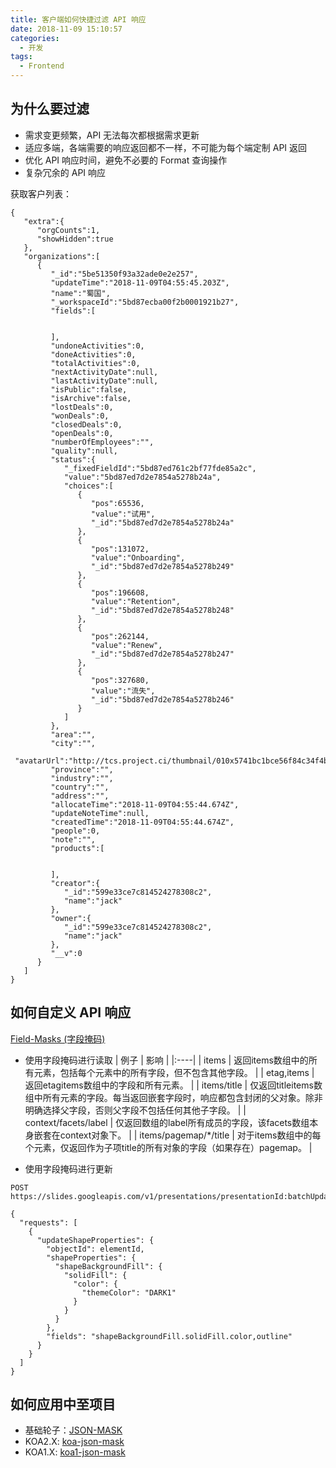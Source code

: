 ```yaml
---
title: 客户端如何快捷过滤 API 响应
date: 2018-11-09 15:10:57
categories:
  - 开发
tags:
  - Frontend
---
```


## 为什么要过滤
* 需求变更频繁，API 无法每次都根据需求更新
* 适应多端，各端需要的响应返回都不一样，不可能为每个端定制 API 返回
* 优化 API 响应时间，避免不必要的 Format 查询操作 
* 复杂冗余的 API 响应

获取客户列表：
```
{
   "extra":{
      "orgCounts":1,
      "showHidden":true
   },
   "organizations":[
      {
         "_id":"5be51350f93a32ade0e2e257",
         "updateTime":"2018-11-09T04:55:45.203Z",
         "name":"蜀国",
         "_workspaceId":"5bd87ecba00f2b0001921b27",
         "fields":[


         ],
         "undoneActivities":0,
         "doneActivities":0,
         "totalActivities":0,
         "nextActivityDate":null,
         "lastActivityDate":null,
         "isPublic":false,
         "isArchive":false,
         "lostDeals":0,
         "wonDeals":0,
         "closedDeals":0,
         "openDeals":0,
         "numberOfEmployees":"",
         "quality":null,
         "status":{
            "_fixedFieldId":"5bd87ed761c2bf77fde85a2c",
            "value":"5bd87ed7d2e7854a5278b24a",
            "choices":[
               {
                  "pos":65536,
                  "value":"试用",
                  "_id":"5bd87ed7d2e7854a5278b24a"
               },
               {
                  "pos":131072,
                  "value":"Onboarding",
                  "_id":"5bd87ed7d2e7854a5278b249"
               },
               {
                  "pos":196608,
                  "value":"Retention",
                  "_id":"5bd87ed7d2e7854a5278b248"
               },
               {
                  "pos":262144,
                  "value":"Renew",
                  "_id":"5bd87ed7d2e7854a5278b247"
               },
               {
                  "pos":327680,
                  "value":"流失",
                  "_id":"5bd87ed7d2e7854a5278b246"
               }
            ]
         },
         "area":"",
         "city":"",
         "avatarUrl":"http://tcs.project.ci/thumbnail/010x5741bc1bce56f84c34f4b9855ce079b3/w/200/h/200",
         "province":"",
         "industry":"",
         "country":"",
         "address":"",
         "allocateTime":"2018-11-09T04:55:44.674Z",
         "updateNoteTime":null,
         "createdTime":"2018-11-09T04:55:44.674Z",
         "people":0,
         "note":"",
         "products":[


         ],
         "creator":{
            "_id":"599e33ce7c814524278308c2",
            "name":"jack"
         },
         "owner":{
            "_id":"599e33ce7c814524278308c2",
            "name":"jack"
         },
         "__v":0
      }
   ]
}
```

## 如何自定义 API 响应
[Field-Masks (字段掩码)](https://developers.google.com/slides/how-tos/field-masks)
* 使用字段掩码进行读取
| 例子   | 影响   | 
|:----|
| items   | 返回items数组中的所有元素，包括每个元素中的所有字段，但不包含其他字段。 | 
| etag,items   | 返回etagitems数组中的字段和所有元素。   | 
| items/title   | 仅返回titleitems数组中所有元素的字段。每当返回嵌套字段时，响应都包含封闭的父对象。除非明确选择父字段，否则父字段不包括任何其他子字段。 | 
| context/facets/label   | 仅返回数组的label所有成员的字段，该facets数组本身嵌套在context对象下。   | 
| items/pagemap/*/title   | 对于items数组中的每个元素，仅返回作为子项title的所有对象的字段（如果存在）pagemap。   | 


* 使用字段掩码进行更新
```
POST https://slides.googleapis.com/v1/presentations/presentationId:batchUpdate
```

```
{
  "requests": [
    {
      "updateShapeProperties": {
        "objectId": elementId,
        "shapeProperties": {
          "shapeBackgroundFill": {
            "solidFill": {
              "color": {
                "themeColor": "DARK1"
              }
            }
          }
        },
        "fields": "shapeBackgroundFill.solidFill.color,outline"
      }
    }
  ]
}
```

## 如何应用中至项目
* 基础轮子：[JSON-MASK](https://github.com/nemtsov/json-mask)
* KOA2.X:  [koa-json-mask](https://github.com/nemtsov/koa-json-mask)
* KOA1.X:  [koa1-json-mask](https://github.com/sensitivemix/koa1-json-mask)

